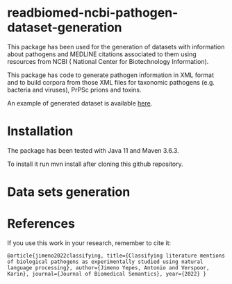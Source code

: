 # readbiomed-ncbi-pathogen-dataset-generation

This package has been used for the generation of datasets with information about pathogens and MEDLINE citations associated to them using resources from NCBI (
National Center for Biotechnology Information).

This package has code to generate pathogen information in XML format and to build corpora from those XML files for taxonomic pathogens (e.g. bacteria and viruses), PrPSc prions and toxins. 

An example of generated dataset is available [here](https://github.com/READ-BioMed/readbiomed-pathogens-dataset).

# Installation

The package has been tested with Java 11 and Maven 3.6.3.

To install it run mvn install after cloning this github repository.

# Data sets generation



# References

If you use this work in your research, remember to cite it:

`
@article{jimeno2022classifying,
  title={Classifying literature mentions of biological pathogens as experimentally studied using natural language processing},
  author={Jimeno Yepes, Antonio and Verspoor, Karin},
  journal={Journal of Biomedical Semantics},
  year={2022}
}
`
